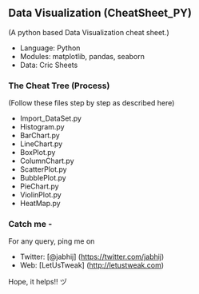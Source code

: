 ## Data Visualization (CheatSheet_PY)
(A python based Data Visualization cheat sheet.)

- Language: Python
- Modules: matplotlib, pandas, seaborn
- Data: Cric Sheets

### The Cheat Tree (Process) 
(Follow these files step by step as described here)

- Import_DataSet.py
- Histogram.py
- BarChart.py
- LineChart.py
- BoxPlot.py
- ColumnChart.py
- ScatterPlot.py
- BubblePlot.py
- PieChart.py
- ViolinPlot.py
- HeatMap.py

### Catch me -

For any query, ping me on 
- Twitter: [@jabhij] (https://twitter.com/jabhij)
- Web: [LetUsTweak] (http://letustweak.com)

Hope, it helps!! ヅ
